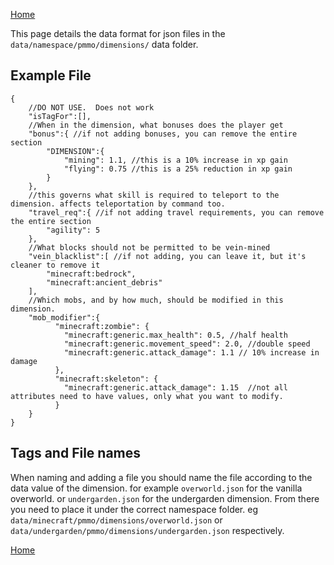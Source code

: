 [Home](../home.md)

This page details the data format for json files in the `data/namespace/pmmo/dimensions/` data folder.

## Example File
```json5
{
    //DO NOT USE.  Does not work
    "isTagFor":[],
    //When in the dimension, what bonuses does the player get
    "bonus":{ //if not adding bonuses, you can remove the entire section
        "DIMENSION":{
            "mining": 1.1, //this is a 10% increase in xp gain
            "flying": 0.75 //this is a 25% reduction in xp gain
        }
    },
    //this governs what skill is required to teleport to the dimension. affects teleportation by command too.
    "travel_req":{ //if not adding travel requirements, you can remove the entire section
        "agility": 5
    },
    //What blocks should not be permitted to be vein-mined
    "vein_blacklist":[ //if not adding, you can leave it, but it's cleaner to remove it
        "minecraft:bedrock",
        "minecraft:ancient_debris"
    ],
    //Which mobs, and by how much, should be modified in this dimension. 
    "mob_modifier":{
          "minecraft:zombie": {
            "minecraft:generic.max_health": 0.5, //half health
            "minecraft:generic.movement_speed": 2.0, //double speed
            "minecraft:generic.attack_damage": 1.1 // 10% increase in damage
          },
          "minecraft:skeleton": {
            "minecraft:generic.attack_damage": 1.15  //not all attributes need to have values, only what you want to modify.
          }
    }
}
```

## Tags and File names
When naming and adding a file you should name the file according to the data value of the dimension.  for example `overworld.json` for the vanilla overworld.  or `undergarden.json` for the undergarden dimension.  From there you need to place it under the correct namespace folder. eg `data/minecraft/pmmo/dimensions/overworld.json` or `data/undergarden/pmmo/dimensions/undergarden.json` respectively.

[Home](../home.md)
